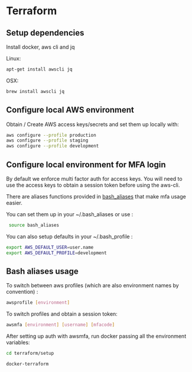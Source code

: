 # Terraform

## Setup dependencies

Install docker, aws cli and jq

Linux:
```bash
apt-get install awscli jq
```

OSX:
```bash
brew install awscli jq
```

## Configure local AWS environment

Obtain / Create AWS access keys/secrets and set them up locally with:

```bash
aws configure --profile production
aws configure --profile staging
aws configure --profile development
```

## Configure local environment for MFA login

By default we enforce multi factor auth for access keys. You will need to use the access keys to obtain a session token before using the aws-cli.

There are aliases functions provided in [bash_aliases](bash_aliases) that make mfa usage easier.

You can set them up in your ~/.bash_aliases or use : 

```bash
 source bash_aliases 
```

You can also setup defaults in your ~/.bash_profile :
```bash
export AWS_DEFAULT_USER=user.name
export AWS_DEFAULT_PROFILE=development
```

## Bash aliases usage

To switch between aws profiles (which are also environment names by convention) :
```bash
awsprofile [environment]
```

To switch profiles and obtain a session token:
```bash
awsmfa [environment] [username] [mfacode]
```

After setting up auth with awsmfa, run docker passing all the environment variables:
```bash
cd terraform/setup

docker-terraform
```